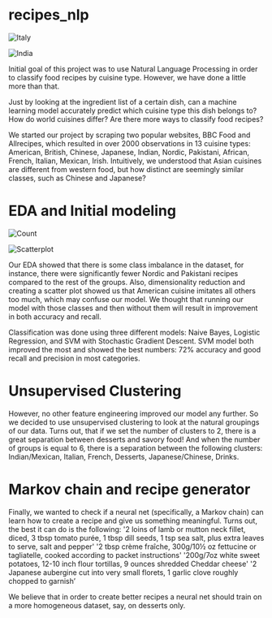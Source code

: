 # recipes_nlp

![Italy](/vis/Italy_Wordcloud.png)

![India](/vis/India_Wordcloud.png)


Initial goal of this project was to use Natural Language Processing in order to classify food recipes by cuisine type. However, we have done a little more than that. 

Just by looking at the ingredient list of a certain dish, can a machine learning model accurately predict which cuisine type this dish belongs to? How do world cuisines differ? Are there more ways to classify food recipes?

We started our project by scraping two popular websites, BBC Food and Allrecipes, which resulted in over 2000 observations in 13 cuisine types: American, British, Chinese, Japanese, Indian, Nordic, Pakistani, African, French, Italian, Mexican, Irish. Intuitively, we understood that Asian cuisines are different from western food, but how distinct are seemingly similar classes, such as Chinese and Japanese? 

# EDA and Initial modeling

![Count](/vis/recipe_count_cuisine.png)

![Scatterplot](/vis/Scatterplot)

Our EDA showed that there is some class imbalance in the dataset, for instance, there were significantly fewer Nordic and Pakistani recipes compared to the rest of the groups. Also, dimensionality reduction and creating a scatter plot showed us that American cuisine imitates all others too much, which may confuse our model. We thought that running our model with those classes and then without them will result in improvement in both accuracy and recall.

Classification was done using three different models: Naive Bayes, Logistic Regression, and SVM with Stochastic Gradient Descent. SVM model both improved the most and showed the best numbers: 72% accuracy and good recall and precision in most categories. 

# Unsupervised Clustering 

However, no other feature engineering improved our model any further. So we decided to use unsupervised clustering to look at the natural groupings of our data. Turns out, that if we set the number of clusters to 2, there is a great separation between desserts and savory food! And when the number of groups is equal to 6, there is a separation between the following clusters: Indian/Mexican, Italian, French, Desserts, Japanese/Chinese, Drinks. 

# Markov chain and recipe generator 

Finally, we wanted to check if a neural net (specifically, a Markov chain) can learn how to create a recipe and give us something meaningful. Turns out, the best it can do is the following:
'2 loins of lamb or mutton neck fillet, diced, 3 tbsp tomato purée, 1 tbsp dill seeds, 1 tsp sea salt, plus extra leaves to serve, salt and pepper'
'2 tbsp crème fraîche, 300g/10½ oz fettucine or tagliatelle, cooked according to packet instructions'
'200g/7oz white sweet potatoes, 12-10 inch flour tortillas, 9 ounces shredded Cheddar cheese'
'2 Japanese aubergine cut into very small florets, 1 garlic clove roughly chopped to garnish’

We believe that in order to create better recipes a neural net should train on a more homogeneous dataset, say, on desserts only.
 
